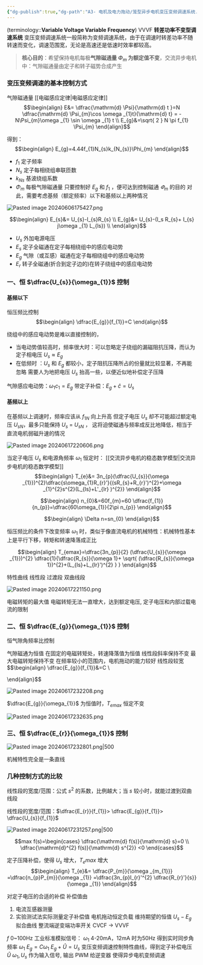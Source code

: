 ```yaml
---
{"dg-publish":true,"dg-path":"A3- 电机及电力拖动/笼型异步电机变压变频调速系统.md","permalink":"/A3- 电机及电力拖动/笼型异步电机变压变频调速系统/","dgPassFrontmatter":true,"noteIcon":"","created":"2024-05-31T12:17:25.000+08:00","updated":"2025-07-23T18:03:30.346+08:00"}
---
```


(terminology::**Variable Voltage Variable Frequency**)    VVVF     **转差功率不变型调速系统**
变压变频调速系统一般简称为变频调速系统，由于在调速时转差功率不随转速而变化，调速范围宽，无论是高速还是低速时效率都较高。

> **核心目的**：希望保持电机每极**气隙磁通量 $\Phi_{m}$ 为额定值不变**，交流异步电机中：气隙磁通量由定子和转子磁势合成产生
### 变压变频调速的基本控制方式
气隙磁通量
[[电磁感应定律\|电磁感应定律]]
$$\begin{align}
E&= \dfrac{\mathrm{d} \Psi}{\mathrm{d} t }=N \dfrac{\mathrm{d} \Psi_{m}\cos \omega _{1}t}{\mathrm{d} t} = -N\Psi_{m}\omega _{1} \sin \omega _{1} t \\
E_{g}&=\sqrt{ 2 } N \pi f_{1} \Psi_{m}
\end{align}$$

得到：
$$\begin{align}
E_{g}=4.44f_{1}N_{s}k_{N_{s}}\Phi_{m}
\end{align}$$
- $f_{1}$   定子频率
- $N_{s}$  定子每相绕组串联匝数
- $k_{Ns}$ 基波绕组系数
- $\Phi_{m}$   每极气隙磁通量
只要控制好 $E_{g}$ 和 $f_{1}$ ，便可达到控制磁通 $\varPhi_{m}$ 的目的
对此，需要考虑基频（额定频率）以下和基频以上两种情况

![Pasted image 20240606175427.png](/img/user/Functional%20files/Photo%20Resources/Pasted%20image%2020240606175427.png)

$$\begin{align}
E_{s}&= U_{s}-I_{s}R_{s} \\
E_{g}&= U_{s}-(I_s R_{s}+ I_{s} j\omega _{1} L_{ls}) \\
\end{align}$$

- $U_{s}$   外加电源电压
- $E_{s}$   定子全磁通在定子每相绕组中的感应电动势
- $E_{g}$   气隙（或互感）磁通在定子每相绕组中的感应电动势
- $E_{r}$   转子全磁通(折合到定子边的)在转子绕组中的感应电动势

### 一、恒 $\dfrac{U_{s}}{\omega_{1}}$ 控制

#### 基频以下
恒压频比控制
$$\begin{align}
\dfrac{E_{g}}{f_{1}}=C
\end{align}$$

绕组中的感应电动势是难以直接控制的，
- 当电动势值较高时，频率很大时：可以忽略定子绕组的漏磁阻抗压降，而认为定子相电压 $U_{s}\approx E_{g}$
- 在低频时 ：$U_{s}$ 和 $E_{g}$ 都较小，定子阻抗压降所占的份量就比较显著，不再能忽略
	需要人为地把电压 $U_{s}$ 抬高一些，以便近似地补偿定子压降

气隙感应电动势：$\omega_{1}c_{1}=E_{g}$
带定子补偿：$E_{g}+\hat{c}=U_{s}$

#### 基频以上
在基频以上调速时，频率应该从 $f_{1N}$ 向上升高
但定子电压 $U_{s}$ 却不可能超过额定电压 $U_{sN}$，最多只能保持 $U_{s}$ = $U_{sN}$ ，
这将迫使磁通与频率成反比地降低，相当于直流电机弱磁升速的情况

![Pasted image 20240617220606.png](/img/user/Functional%20files/Photo%20Resources/Pasted%20image%2020240617220606.png)


当定子电压 $U_{s}$ 和电源角频率 $\omega_{1}$ 恒定时：
[[交流异步电机的稳态数学模型\|交流异步电机的稳态数学模型]]
$$\begin{align}
T_{e}&= 3n_{p}(\dfrac{U_{s}}{\omega _{1}})^{2}\dfrac{s\omega_{1}R_{r}'}{(sR_{s}+R_{r}')^{2}+\omega _{1}^{2}s^{2}(L_{ls}+L'_{lr} )^{2}} 
\end{align}$$

$$\begin{align}
n_{0}&=60f_{m}=60 \dfrac{f_{1}}{n_{p}}=\dfrac{60\omega_{1}}{2\pi n_{p}}
\end{align}$$

$$\begin{align}
\Delta n=sn_{0}
\end{align}$$


恒压频比的条件下改变频率 $\omega_{1}$ 时，类似于像直流电机的机械特性：机械特性基本上是平行下移，转矩和转速降落成正比

$$\begin{align}
T_{emax}=\dfrac{3n_{p}}{2} (\dfrac{U_{s}}{\omega _{1}})^{2} \dfrac{1}{\dfrac{R_{s}}{\omega 1}+ \sqrt{ (\dfrac{R_{s}}{\omega 1})^{2}+(L_{ls}+L_{lr}')^{2} } }
\end{align}$$

特性曲线
线性段
过渡段
双曲线段

![Pasted image 20240617221150.png](/img/user/Functional%20files/Photo%20Resources/Pasted%20image%2020240617221150.png)

电磁转矩的最大值
电磁转矩无法一直增大，达到额定电压, 定子电压和内部过载电流的限制

### 二、恒 $\dfrac{E_{g}}{\omega_{1}}$ 控制
恒气隙角频率比控制

气隙磁通为恒值
在固定的电磁转矩处，转速降落值为恒值
线性段斜率保持不变
最大电磁转矩保持不变
在频率较小的范围内，电机拖动的能力较好
线性段较宽
$$\begin{align}
\dfrac{E_{g}}{f_{1}}&=C \\

\end{align}$$

![Pasted image 20240617232208.png](/img/user/Functional%20files/Photo%20Resources/Pasted%20image%2020240617232208.png)

$\dfrac{E_{g}}{\omega_{1}}$ 为恒值时，$T_{emax}$ 恒定不变



![Pasted image 20240617232635.png](/img/user/Functional%20files/Photo%20Resources/Pasted%20image%2020240617232635.png)
### 三、恒 $\dfrac{E_{r}}{\omega_{1}}$ 控制


![Pasted image 20240617232801.png|500](/img/user/Functional%20files/Photo%20Resources/Pasted%20image%2020240617232801.png)

机械特性完全是一条直线

### 几种控制方式的比较
线性段的宽度/范围：公式 $s^{2}$ 的系数，比例越大；当 $s$ 较小时，就能过渡到双曲线段

线性段的宽度/范围：$\dfrac{E_{r}}{f_{1}}> \dfrac{E_{g}}{f_{1}}> \dfrac{U_{s}}{f_{1}}$


![Pasted image 20240617231257.png|500](/img/user/Functional%20files/Photo%20Resources/Pasted%20image%2020240617231257.png)

 $$max f(s)=\begin{cases}
\dfrac{\mathrm{d} f(s)}{\mathrm{d} s}=0 \\
\dfrac{\mathrm{d}^{2} f(s)}{\mathrm{d} s^{2}}  <0
\end{cases}$$

定子压降补偿，使得 $U_{s}$ 增大，$T_{e}max$ 增大
$$\begin{align}
T_{e}&= \dfrac{P_{m}}{\omega _{m_{1}}} =\dfrac{n_{p}P_{m}}{\omega _{1}} =\dfrac{3n_{p}I_{r}'^{2} \dfrac{R_{r}'}{s}}{\omega _{1}}
\end{align}$$


对定子电压的合适的补偿
补偿值由
1. 电流互感器测量
2. 实验测试法实际测量定子补偿值
电机拖动恒定负载
维持期望的恒值
$U_{s}-E_{g}$
拟合曲线
整流端逆变端功率开关
CVCF $\to$ VVVF

$f$    0~100Hz
工业标准模拟信号： $\omega_{1}$  4-20mA，12mA 时为50Hz
得到实时同步角频率 $\omega_{1}$
$E_{g}=C\omega_{1}$
$E_{g}+ \hat{U}=U_{s}$   变压变频调速控制特性曲线，得到定子补偿电压 $\hat{U}$
$\omega_{1},U_{s}$  作为输入信号, 输出 PWM 给逆变器
使得异步电机变频调速

